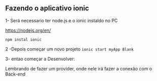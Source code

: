## Fazendo o aplicativo ionic

1- Será necessario ter node.js e o ionic instaldo no PC

https://nodejs.org/en/

`npm instal ionic`

2 -Depois começar um novo projeto 
`ionic start myApp Blank`

3- entao começar a Desenvolver:

Lembrando de fazer um provider, onde nele irá fazer a conexão com o Back-end
